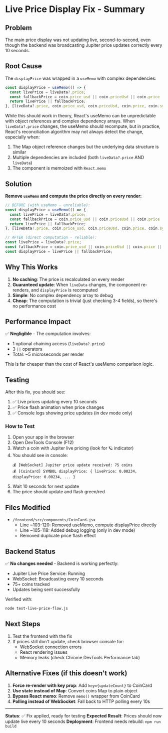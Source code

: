 # Live Price Display Fix - Summary

## Problem
The main price display was not updating live, second-to-second, even though the backend was broadcasting Jupiter price updates correctly every 10 seconds.

## Root Cause
The `displayPrice` was wrapped in a `useMemo` with complex dependencies:
```javascript
const displayPrice = useMemo(() => {
  const livePrice = liveData?.price;
  const fallbackPrice = coin.price_usd || coin.priceUsd || coin.price || 0;
  return livePrice || fallbackPrice;
}, [liveData?.price, coin.price_usd, coin.priceUsd, coin.price, coin.symbol, address, liveData, coins]);
```

While this should work in theory, React's useMemo can be unpredictable with object references and complex dependency arrays. When `liveData?.price` changes, the useMemo should recompute, but in practice, React's reconciliation algorithm may not always detect the change, especially when:
1. The Map object reference changes but the underlying data structure is similar
2. Multiple dependencies are included (both `liveData?.price` AND `liveData`)
3. The component is memoized with `React.memo`

## Solution
**Remove `useMemo` and compute the price directly on every render:**

```javascript
// BEFORE (with useMemo - unreliable):
const displayPrice = useMemo(() => {
  const livePrice = liveData?.price;
  const fallbackPrice = coin.price_usd || coin.priceUsd || coin.price || 0;
  return livePrice || fallbackPrice;
}, [liveData?.price, coin.price_usd, coin.priceUsd, coin.price, coin.symbol, address, liveData, coins]);

// AFTER (direct computation - reliable):
const livePrice = liveData?.price;
const fallbackPrice = coin.price_usd || coin.priceUsd || coin.price || 0;
const displayPrice = livePrice || fallbackPrice;
```

## Why This Works
1. **No caching**: The price is recalculated on every render
2. **Guaranteed update**: When `liveData` changes, the component re-renders, and `displayPrice` is recomputed
3. **Simple**: No complex dependency array to debug
4. **Cheap**: The computation is trivial (just checking 3-4 fields), so there's no performance cost

## Performance Impact
✅ **Negligible** - The computation involves:
- 1 optional chaining access (`liveData?.price`)
- 3 `||` operators
- Total: ~5 microseconds per render

This is far cheaper than the cost of React's useMemo comparison logic.

## Testing
After this fix, you should see:
1. ✅ Live prices updating every 10 seconds
2. ✅ Price flash animation when price changes
3. ✅ Console logs showing price updates (in dev mode only)

### How to Test
1. Open your app in the browser
2. Open DevTools Console (F12)
3. Watch a coin with Jupiter live pricing (look for 🪐 indicator)
4. You should see in console:
   ```
   💰 [WebSocket] Jupiter price update received: 75 coins
   💰 [CoinCard] SYMBOL displayPrice: { livePrice: 0.00234, displayPrice: 0.00234, ... }
   ```
5. Wait 10 seconds for next update
6. The price should update and flash green/red

## Files Modified
- `/frontend/src/components/CoinCard.jsx`
  - Line ~103-120: Removed useMemo, compute displayPrice directly
  - Line ~105-118: Added debug logging (only in dev mode)
  - Removed duplicate price flash effect

## Backend Status
✅ **No changes needed** - Backend is working perfectly:
- Jupiter Live Price Service: Running
- WebSocket: Broadcasting every 10 seconds
- 75+ coins tracked
- Updates being sent successfully

Verified with:
```bash
node test-live-price-flow.js
```

## Next Steps
1. Test the frontend with the fix
2. If prices still don't update, check browser console for:
   - WebSocket connection errors
   - React rendering issues
   - Memory leaks (check Chrome DevTools Performance tab)

## Alternative Fixes (if this doesn't work)
1. **Force re-render with key prop**: Add `key={updateCount}` to CoinCard
2. **Use state instead of Map**: Convert coins Map to plain object
3. **Bypass React memo**: Remove `memo()` wrapper from CoinCard
4. **Polling instead of WebSocket**: Fall back to HTTP polling every 10s

---

**Status**: ✅ Fix applied, ready for testing
**Expected Result**: Prices should now update live every 10 seconds
**Deployment**: Frontend needs rebuild: `npm run build`
